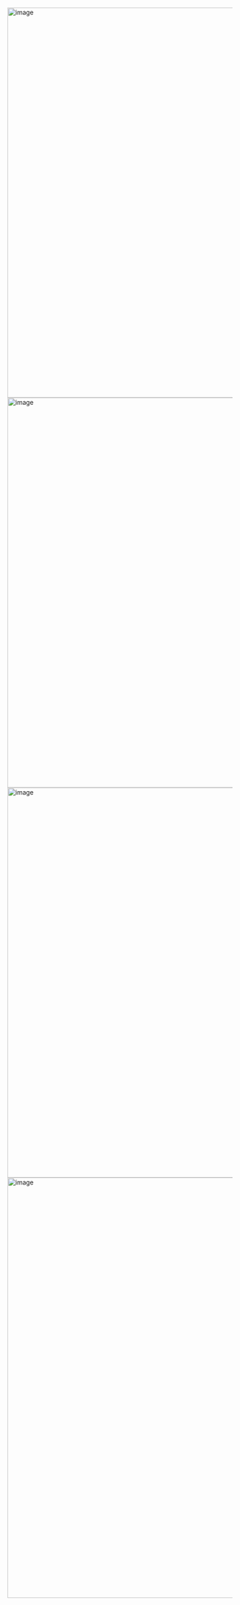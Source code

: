 # 

<img width="874" alt="image" src="https://github.com/rameshthan/calico/assets/117551738/cc606907-5018-4a16-b9df-7c132a55e89e">



<img width="874" alt="image" src="https://github.com/rameshthan/calico/assets/117551738/c9895824-06cd-486c-a680-83ab13bf2c95">





<img width="874" alt="image" src="https://github.com/rameshthan/calico/assets/117551738/ede3bc33-16ef-4b02-bd8d-afb2d2845db2">



<img width="942" alt="image" src="https://github.com/rameshthan/calico/assets/117551738/c41cd62d-3066-480a-8f92-c541708e0b35">


